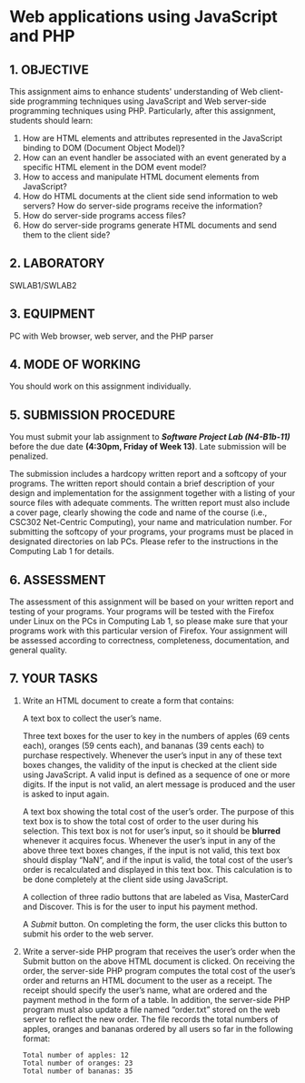 # Web applications using JavaScript and PHP

## 1. OBJECTIVE
This assignment aims to enhance students' understanding of Web client-side programming techniques using JavaScript and Web server-side programming techniques using PHP. Particularly, after this assignment, students should learn:

1) How are HTML elements and attributes represented in the JavaScript binding to DOM (Document Object Model)?
2) How can an event handler be associated with an event generated by a specific HTML element in the DOM event model?
3) How to access and manipulate HTML document elements from JavaScript?
4) How do HTML documents at the client side send information to web servers? How do server-side programs receive the information?
5) How do server-side programs access files?
6) How do server-side programs generate HTML documents and send them to the client side?

## 2. LABORATORY
SWLAB1/SWLAB2

## 3. EQUIPMENT
PC with Web browser, web server, and the PHP parser

## 4. MODE OF WORKING
You should work on this assignment individually.

## 5. SUBMISSION PROCEDURE
You must submit your lab assignment to ___Software Project Lab (N4-B1b-11)___ before the due date **(4:30pm, Friday of Week 13)**. Late submission will be penalized.

The submission includes a hardcopy written report and a softcopy of your programs. The written report should contain a brief description of your design and implementation for the assignment together with a listing of your source files with adequate comments. The written report must also include a cover page, clearly showing the code and name of the course (i.e., CSC302 Net-Centric Computing), your name and matriculation number. For submitting the softcopy of your programs, your programs must be placed in designated directories on lab PCs. Please refer to the instructions in the Computing Lab 1 for details.

## 6. ASSESSMENT
The assessment of this assignment will be based on your written report and testing of your programs. Your programs will be tested with the Firefox under Linux on the PCs in Computing Lab 1, so please make sure that your programs work with this particular version of Firefox. Your assignment will be assessed according to correctness, completeness, documentation, and general quality.

## 7. YOUR TASKS

1) Write an HTML document to create a form that contains:
	
	A text box to collect the user’s name.
	
	Three text boxes for the user to key in the numbers of apples (69 cents each), oranges (59 cents each), and bananas (39 cents each) to purchase respectively. Whenever the user’s input in any of these text boxes changes, the validity of the input is checked at the client side using JavaScript. A valid input is defined as a sequence of one or more digits. If the input is not valid, an alert message is produced and the user is asked to input again.
	
	A text box showing the total cost of the user’s order. The purpose of this text box is to show the total cost of order to the user during his selection. This text box is not for user’s input, so it should be **blurred** whenever it acquires focus. Whenever the user’s input in any of the above three text boxes changes, if the input is not valid, this text box should display “NaN”, and if the input is valid, the total cost of the user’s order is recalculated and displayed in this text box. This calculation is to be done completely at the client side using JavaScript.
	
	A collection of three radio buttons that are labeled as Visa, MasterCard and Discover. This is for the user to input his payment method.
	
	A _Submit_ button. On completing the form, the user clicks this button to submit
his order to the web server.

2) Write a server-side PHP program that receives the user’s order when the Submit button on the above HTML document is clicked. On receiving the order, the server-side PHP program computes the total cost of the user’s order and returns an HTML document to the user as a receipt. The receipt should specify the user’s name, what are ordered and the payment method in the form of a table. In addition, the server-side PHP program must also update a file named “order.txt” stored on the web server to reflect the new order. The file records the total numbers of apples, oranges and bananas ordered by all users so far in the following format:
	
	```
	Total number of apples: 12
	Total number of oranges: 23
	Total number of bananas: 35
	```

